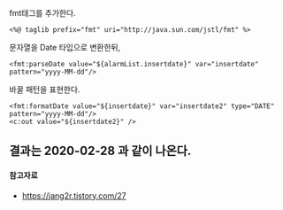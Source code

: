 
fmt태그를 추가한다.
```
<%@ taglib prefix="fmt" uri="http://java.sun.com/jstl/fmt" %>
```

문자열을 Date 타입으로 변환한뒤,
```
<fmt:parseDate value="${alarmList.insertdate}" var="insertdate" pattern="yyyy-MM-dd"/>			
```
바꿀 패턴을 표현한다.

```
<fmt:formatDate value="${insertdate}" var="insertdate2" type="DATE" pattern="yyyy-MM-dd"/>
<c:out value="${insertdate2}" />
```
결과는 2020-02-28 과 같이 나온다.
---------

#### 참고자료
- https://jang2r.tistory.com/27
